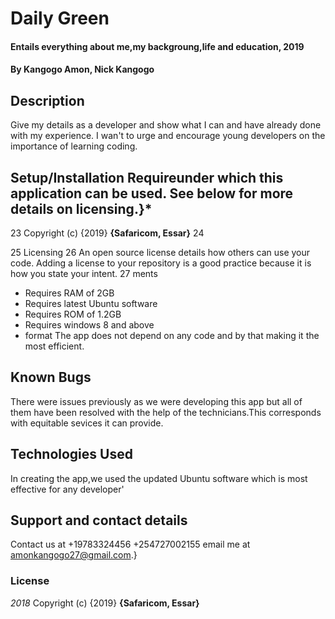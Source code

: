 # Daily Green 
#### Entails everything about me,my backgroung,life and education, 2019
#### By **Kangogo Amon, Nick Kangogo**
## Description
Give my details as a developer and show what I can and have already done with my experience.  I wan't to urge and encourage young developers on the importance of learning coding. 
## Setup/Installation Requireunder which this application can be used.  See below for more details on licensing.}*
23
Copyright (c) {2019} **{Safaricom, Essar}**
24
  
25
Licensing
26
An open source license details how others can use your code. Adding a license to your repository is a good practice because it is how you state your intent.
27
ments
* Requires RAM of 2GB
* Requires latest Ubuntu software
* Requires ROM of 1.2GB
* Requires windows 8 and above
* format
The app does not depend on any code and by that making it the most efficient.
## Known Bugs
There were issues previously as we were developing this app but all of them have been resolved with the help of the technicians.This corresponds with equitable sevices it can provide. 
## Technologies Used
In creating the app,we used the updated Ubuntu software which is most effective for any developer'
## Support and contact details
Contact us at
 +19783324456
 +254727002155
  email me at amonkangogo27@gmail.com.}
### License
*2018*
Copyright (c) {2019} **{Safaricom, Essar}**
